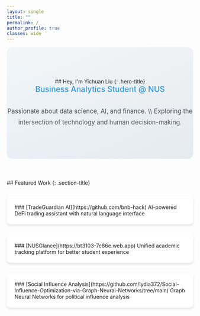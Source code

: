 ```yaml
---
layout: single
title: ""
permalink: /
author_profile: true
classes: wide
---
```


<style>
.author__avatar {
  display: block;
  width: 100%;
  max-width: 200px;
  margin: 0 auto 1em;
}

.author__avatar img {
  max-width: 200px;
  border-radius: 50%;
  border: 3px solid #fff;
  box-shadow: 0 0 10px rgba(0,0,0,0.1);
}

.sidebar.sticky {
  opacity: 1 !important;
  -webkit-transition: opacity 0.75s ease-in-out;
  transition: opacity 0.75s ease-in-out;
}

@media (min-width: 64em) {
  .author__avatar {
    display: block;
    width: auto;
    max-width: 250px;
    margin: 0 auto 1em;
  }
  
  .author__avatar img {
    max-width: 250px;
    padding: 5px;
  }
}
</style>

<div class="hero-section" markdown="1">
## Hey, I'm Yichuan Liu
{: .hero-title}

<div class="hero-subtitle" markdown="1">
Business Analytics Student @ NUS
</div>

<div class="hero-description" markdown="1">
Passionate about data science, AI, and finance. \\
Exploring the intersection of technology and human decision-making.
</div>
</div>

<div class="featured-work" markdown="1">
## Featured Work
{: .section-title}

<div class="project-grid" markdown="1">
<div class="project-card" markdown="1">
### [TradeGuardian AI](https://github.com/bnb-hack)
AI-powered DeFi trading assistant with natural language interface
</div>

<div class="project-card" markdown="1">
### [NUSGlance](https://bt3103-7c86e.web.app)
Unified academic tracking platform for better student experience
</div>

<div class="project-card" markdown="1">
### [Social Influence Analysis](https://github.com/lydia372/Social-Influence-Optimization-via-Graph-Neural-Networks/tree/main)
Graph Neural Networks for political influence analysis
</div>
</div>
</div>

<style>
.hero-section {
  padding: 6em 0;
  background: linear-gradient(135deg, #f8f9fa 0%, #e9ecef 100%);
  border-radius: 15px;
  margin-bottom: 4em;
  text-align: center;
  position: relative;
  overflow: hidden;
}

.hero-section::before {
  content: '';
  position: absolute;
  top: 0;
  left: 0;
  right: 0;
  bottom: 0;
  background: linear-gradient(45deg, rgba(52, 152, 219, 0.05) 0%, rgba(52, 152, 219, 0) 100%);
  z-index: 1;
}

.hero-title {
  font-size: 3.5em;
  font-weight: 700;
  color: #2c3e50;
  margin-bottom: 0.3em;
  letter-spacing: -0.02em;
  line-height: 1.2;
  position: relative;
  z-index: 2;
}

.hero-subtitle {
  font-size: 1.5em;
  color: #3498db;
  margin-bottom: 1.5em;
  font-weight: 500;
  position: relative;
  z-index: 2;
}

.hero-description {
  font-size: 1.2em;
  color: #495057;
  max-width: 600px;
  margin: 0 auto;
  line-height: 1.8;
  position: relative;
  z-index: 2;
}

.text-center {
  text-align: center;
}

.section-title {
  color: #2c3e50;
  border-bottom: 2px solid #3498db;
  padding-bottom: 0.3em;
  margin-bottom: 1.5em;
}

.project-grid {
  display: grid;
  grid-template-columns: repeat(auto-fit, minmax(300px, 1fr));
  gap: 2em;
  margin-top: 2em;
}

.project-card {
  background: white;
  padding: 1.5em;
  border-radius: 10px;
  box-shadow: 0 4px 6px rgba(0,0,0,0.1);
  transition: transform 0.2s ease, box-shadow 0.2s ease;
}

.project-card:hover {
  transform: translateY(-5px);
  box-shadow: 0 6px 12px rgba(0,0,0,0.15);
}

.project-card h3 {
  margin-top: 0;
  color: #2c3e50;
}

.project-card a {
  color: #3498db;
  text-decoration: none;
}

.project-card a:hover {
  text-decoration: underline;
}

@media (max-width: 768px) {
  .hero-section {
    padding: 4em 1em;
  }
  
  .hero-title {
    font-size: 2.5em;
  }
  
  .hero-subtitle {
    font-size: 1.2em;
  }
  
  .hero-description {
    font-size: 1.1em;
    padding: 0 1em;
  }
  
  .project-grid {
    grid-template-columns: 1fr;
  }
}
</style>